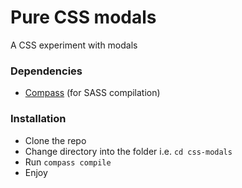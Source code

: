 # Pure CSS modals
A CSS experiment with modals

### Dependencies
* [Compass](http://compass-style.org/install/) (for SASS compilation)

### Installation
* Clone the repo
* Change directory into the folder i.e. `cd css-modals`
* Run `compass compile`
* Enjoy
